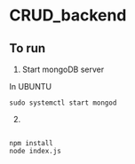 # CRUD_backend


## To run

1. Start mongoDB server

In UBUNTU
```
sudo systemctl start mongod
```

2.
```

npm install
node index.js
```
